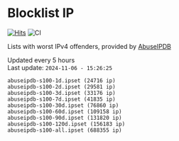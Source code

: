 # Blocklist IP

[![Hits](https://hits.seeyoufarm.com/api/count/incr/badge.svg?url=https%3A%2F%2Fgithub.com%2Fborestad%2Fblocklist-ip%2F&count_bg=%2379C83D&title_bg=%23555555&icon=&icon_color=%23E7E7E7&title=hits&edge_flat=false)](https://hits.seeyoufarm.com)  ![CI](https://img.shields.io/github/workflow/status/borestad/blocklist-ip/CI?style=flat-square)

Lists with worst IPv4 offenders, provided by [AbuseIPDB](https://www.abuseipdb.com/)

<!-- FOOTER-PLACEHOLDER -->
Updated every 5 hours<br>
Last update: `2024-11-06 - 15:26:25`
```
abuseipdb-s100-1d.ipset (24716 ip)
abuseipdb-s100-2d.ipset (29581 ip)
abuseipdb-s100-3d.ipset (33176 ip)
abuseipdb-s100-7d.ipset (41835 ip)
abuseipdb-s100-30d.ipset (76860 ip)
abuseipdb-s100-60d.ipset (109158 ip)
abuseipdb-s100-90d.ipset (131820 ip)
abuseipdb-s100-120d.ipset (156183 ip)
abuseipdb-s100-all.ipset (688355 ip)
```
